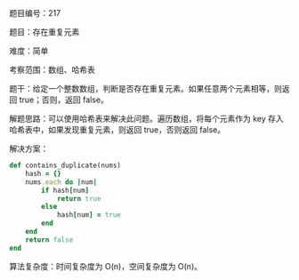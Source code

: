 题目编号：217

题目：存在重复元素

难度：简单

考察范围：数组、哈希表

题干：给定一个整数数组，判断是否存在重复元素。如果任意两个元素相等，则返回 true；否则，返回 false。

解题思路：可以使用哈希表来解决此问题。遍历数组，将每个元素作为 key 存入哈希表中，如果发现重复元素，则返回 true，否则返回 false。

解决方案：

```ruby
def contains_duplicate(nums)
    hash = {}
    nums.each do |num|
        if hash[num]
            return true
        else
            hash[num] = true
        end
    end
    return false
end
```

算法复杂度：时间复杂度为 O(n)，空间复杂度为 O(n)。